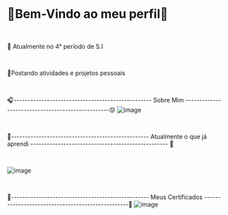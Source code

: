 <h1>🍜Bem-Vindo ao meu perfil🍜</h1>

<br>

📘 Atualmente no 4° período de S.I

<br>

📌Postando atividades e projetos pessoais

<br>

🎧-------------------------------------------------- Sobre Mim --------------------------------------------------😟
![image](https://github.com/user-attachments/assets/7d97e3b6-4687-4cfa-985f-a1cdae2e6683)

<br>

🌸-------------------------------------------------- Atualmente o que já aprendi -------------------------------------------------- 🌸

<br>

![image](https://github.com/user-attachments/assets/40545cbe-ab5f-4019-a72d-afe338b38922)


<br>

🏮-------------------------------------------------- Meus Certificados --------------------------------------------------🏮
![image](https://github.com/user-attachments/assets/9a172f31-7d29-4fb7-8dd3-e4bf654eb012)

